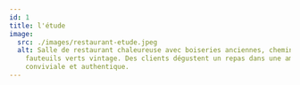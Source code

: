 ```yaml
---
id: 1
title: l'étude
image:
  src: ./images/restaurant-etude.jpeg
  alt: Salle de restaurant chaleureuse avec boiseries anciennes, cheminée et
    fauteuils verts vintage. Des clients dégustent un repas dans une ambiance
    conviviale et authentique.
---
```

